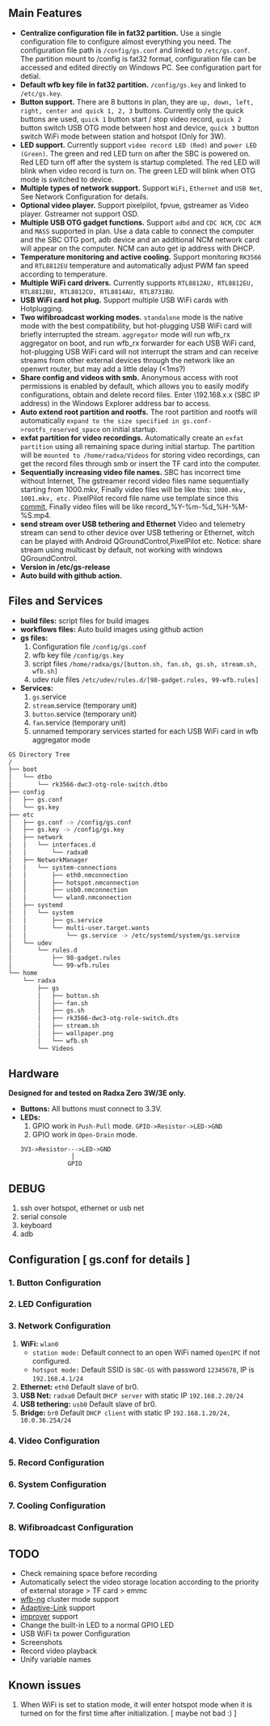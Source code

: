 Main Features
-------------

* __Centralize configuration file in fat32 partition.__ Use a single configuration file to configure almost everything you need. The configuration file path is `/config/gs.conf` and linked to `/etc/gs.conf`. The partition mount to /config is fat32 format, configuration file can be accessed and edited directly on Windows PC. See configuration part for detial.
* __Default wfb key file in fat32 partition.__ `/config/gs.key` and linked to `/etc/gs.key`.
* __Button support.__ There are 8 buttons in plan, they are `up, down, left, right, center and quick 1, 2, 3` buttons. Currently only the quick buttons are used, `quick 1` button start / stop video record, `quick 2` button switch USB OTG mode between host and device, `quick 3` button switch WiFi mode between station and hotspot (Only for 3W).
* __LED support.__ Currently support `video record LED (Red)` and `power LED (Green)`. The green and red LED turn on after the SBC is powered on. Red LED turn off after the system is startup completed. The red LED will blink when video record is turn on. The green LED will blink when OTG mode is switched to device.
* __Multiple types of network support.__ Support `WiFi`, `Ethernet` and `USB Net`, See Network Configuration for details.
* __Optional video player.__ Support pixelpilot, fpvue, gstreamer as Video player. Gstreamer not support OSD.
* __Multiple USB OTG gadget functions.__ Support `adbd` and `CDC NCM`, `CDC ACM` and `MASS` supported in plan. Use a data cable to connect the computer and the SBC OTG port, adb device and an additional NCM network card will appear on the computer. NCM  can auto get ip address with DHCP.
* __Temperature monitoring and active cooling.__ Support monitoring `RK3566` and `RTL8812EU` temperature and automatically adjust PWM fan speed according to temperature.
* __Multiple WiFi card drivers.__ Currently supports `RTL8812AU, RTL8812EU, RTL8812BU, RTL8812CU, RTL8814AU, RTL8731BU`.
* __USB WiFi card hot plug.__ Support multiple USB WiFi cards with Hotplugging.
* __Two wifibroadcast working modes.__ `standalone` mode is the native mode with the best compatibility, but hot-plugging USB WiFi card will briefly interrupted the stream. `aggregator` mode will run wfb_rx aggregator on boot, and run wfb_rx forwarder for each USB WiFi card, hot-plugging USB WiFi card will not interrupt the stram and can receive streams from other external devices through the network like an openwrt router, but may add a little delay (<1ms?)
* __Share config and videos with smb.__ Anonymous access with root permissions is enabled by default, which allows you to easily modify configurations, obtain and delete record files. Enter \\192.168.x.x (SBC IP address) in the Windows Explorer address bar to access.
* __Auto extend root partition and rootfs.__ The root partition and rootfs will automatically `expand to the size specified in gs.conf->rootfs_reserved_space` on initial startup.
* __exfat partition for video recordings.__ Automatically create an `exfat partition` using all remaining space during initial startup. The partition will be `mounted to /home/radxa/Videos` for storing video recordings, can get the record files through smb or insert the TF card into the computer.
* __Sequentially increasing video file names.__ SBC has incorrect time without Internet, The gstreamer record video files name sequentially starting from 1000.mkv, Finally video files will be like this: `1000.mkv, 1001.mkv, etc.` PixelPilot record file name use template since this [commit](https://github.com/OpenIPC/PixelPilot_rk/commit/eab6c59e203c22c468a4ce99ff8461ec00d56fc3), Finally video files will be like record_%Y-%m-%d_%H-%M-%S.mp4.
* __send stream over USB tethering and Ethernet__ Video and telemetry stream can send to other device over USB tethering or Ethernet, witch can be played with Android QGroundControl,PixelPilot etc. Notice: share stream using multicast by default, not working with windows QGroundControl.
* __Version in /etc/gs-release__
* __Auto build with github action.__


Files and Services
------------------
* __build files:__ script files for build images
* __workflows files:__ Auto build images using github action
* __gs files:__
  1. Configuration file `/config/gs.conf`
  2. wfb key file `/config/gs.key`
  3. script files `/home/radxa/gs/[button.sh, fan.sh, gs.sh, stream.sh, wfb.sh]`
  4. udev rule files `/etc/udev/rules.d/[98-gadget.rules, 99-wfb.rules]`
* __Services:__
  1. `gs`.service
  2. `stream`.service (temporary unit)
  3. `button`.service (temporary unit)
  4. `fan`.service (temporary unit)
  5. unnamed temporary services started for each USB WiFi card in wfb aggregator mode
```bash
GS Directory Tree
/
├── boot
│   └── dtbo
│       └── rk3566-dwc3-otg-role-switch.dtbo
├── config
│   ├── gs.conf
│   └── gs.key
├── etc
│   ├── gs.conf -> /config/gs.conf
│   ├── gs.key -> /config/gs.key
│   ├── network
│   │   └── interfaces.d
│   │       └── radxa0
│   ├── NetworkManager
│   │   └── system-connections
│   │       ├── eth0.nmconnection
│   │       ├── hotspot.nmconnection
│   │       ├── usb0.nmconnection
│   │       └── wlan0.nmconnection
│   ├── systemd
│   │   └── system
│   │       ├── gs.service
│   │       └── multi-user.target.wants
│   │           └── gs.service -> /etc/systemd/system/gs.service
│   └── udev
│       └── rules.d
│           ├── 98-gadget.rules
│           └── 99-wfb.rules
└── home
    └── radxa
        ├── gs
        │   ├── button.sh
        │   ├── fan.sh
        │   ├── gs.sh
        │   ├── rk3566-dwc3-otg-role-switch.dts
        │   ├── stream.sh
        │   ├── wallpaper.png
        │   └── wfb.sh
        └── Videos
```


Hardware
--------
__Designed for and tested on Radxa Zero 3W/3E only.__
* __Buttons:__ All buttons must connect to 3.3V.
* __LEDs:__
  1. GPIO work in `Push-Pull` mode. `GPIO->Resistor->LED->GND`
  2. GPIO work in `Open-Drain` mode.
  ```
  3V3->Resistor--->LED->GND
                │  
               GPIO
  ```


DEBUG
-----

1. ssh over hotspot, ethernet or usb net
2. serial console
3. keyboard
4. adb


Configuration [ gs.conf for details ]
-------------------------------------

### 1. Button Configuration

### 2. LED Configuration

### 3. Network Configuration
1. __WiFi:__ `wlan0`
    * `station mode:` Default connect to an open WiFi named `OpenIPC` if not configured.
    * `hotspot mode:` Default SSID is `SBC-GS` with password `12345678`, IP is `192.168.4.1/24`
2. __Ethernet:__ `eth0` Default slave of br0.
3. __USB Net:__ `radxa0` Default `DHCP server` with static IP `192.168.2.20/24`
4. __USB tethering:__ `usb0` Default slave of br0.
5. __Bridge:__ `br0` Default `DHCP client` with static IP `192.168.1.20/24, 10.0.36.254/24`

### 4. Video Configuration

### 5. Record Configuration

### 6. System Configuration

### 7. Cooling Configuration

### 8. Wifibroadcast Configuration


TODO
----
* Check remaining space before recording
* Automatically select the video storage location according to the priority of external storage > TF card > emmc
* [wfb-ng](https://github.com/svpcom/wfb-ng) cluster mode support
* [Adaptive-Link](https://github.com/sickgreg/OpenIPC-Adaptive-Link) support
* [improver](https://github.com/OpenIPC/improver) support
* Change the built-in LED to a normal GPIO LED
* USB WiFi tx power Configuration
* Screenshots
* Record video playback
* Unify variable names


Known issues
------------

1. When WiFi is set to station mode, it will enter hotspot mode when it is turned on for the first time after initialization. [ maybe not bad :) ]

